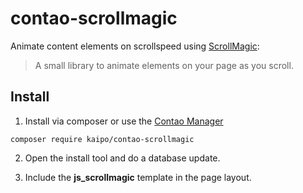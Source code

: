 # contao-scrollmagic

Animate content elements on scrollspeed using [ScrollMagic](https://github.com/janpaepke/ScrollMagic):

> A small library to animate elements on your page as you scroll.


## Install

1. Install via composer or use the [Contao Manager](https://docs.contao.org/books/manager/de/)

```
composer require kaipo/contao-scrollmagic
```

2. Open the install tool and do a database update.

3. Include the **js_scrollmagic** template in the page layout.
